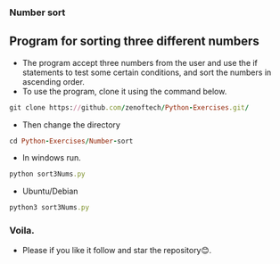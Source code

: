 ### Number sort

## Program for sorting three different numbers

- The program accept three numbers from the user and use the if statements to test some certain conditions, and sort the numbers in ascending order.
- To use the program, clone it using the command below.

```ruby
git clone https://github.com/zenoftech/Python-Exercises.git/
```
- Then change the directory 
```ruby 
cd Python-Exercises/Number-sort
```
- In windows run.
```ruby
python sort3Nums.py
```
- Ubuntu/Debian
```ruby
python3 sort3Nums.py
```

### Voila. 

- Please if you like it follow and star the repository😊.
